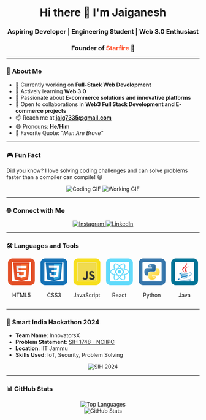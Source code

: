 <h1 align="center">Hi there 👋 I'm Jaiganesh</h1>
<h3 align="center">Aspiring Developer | Engineering Student | Web 3.0 Enthusiast</h3>
<h3 align="center">Founder of <span style="color:#FF5733;">Starfire</span> 🚀</h3>

---

### 🌟 **About Me**
- 🔭 Currently working on **Full-Stack Web Development**  
- 🌱 Actively learning **Web 3.0**  
- 👀 Passionate about **E-commerce solutions and innovative platforms**  
- 💞️ Open to collaborations in **Web3 Full Stack Development and E-commerce projects**  
- 📫 Reach me at **[jaig7335@gmail.com](mailto:jaig7335@gmail.com)**  
- 😄 Pronouns: **He/Him**  
- 💬 Favorite Quote: *"Men Are Brave"*  

---

### 🎮 **Fun Fact**
Did you know? I love solving coding challenges and can solve problems faster than a compiler can compile! 😄

<div align="center">
  <img src="https://user-images.githubusercontent.com/74038190/225813708-98b745f2-7d22-48cf-9150-083f1b00d6c9.gif" alt="Coding GIF" width="500" height="300"/>
  <img src="https://user-images.githubusercontent.com/74038190/212750672-2f3f2b50-c84f-4ed8-a60a-849ae69ff9df.gif" alt="Working GIF" width="500" height="300"/>
</div>

---

### 🌐 **Connect with Me**
<div align="center">
  <a href="http://instagram.com/jg_official_2005" target="_blank">
    <img src="https://img.shields.io/badge/Instagram-%23E4405F.svg?style=for-the-badge&logo=instagram&logoColor=white" alt="Instagram" />
  </a>
  <a href="https://www.linkedin.com/in/jai-ganesh-h-588a48321" target="_blank">
    <img src="https://img.shields.io/badge/LinkedIn-%230077B5.svg?style=for-the-badge&logo=linkedin&logoColor=white" alt="LinkedIn" />
  </a>
</div>

---

### 🛠 **Languages and Tools**
<div align="center" style="display: flex; flex-wrap: wrap; justify-content: center; gap: 15px;">

  <div style="display: inline-block; text-align: center;">
    <img src="https://raw.githubusercontent.com/devicons/devicon/master/icons/html5/html5-original.svg" alt="HTML5" width="50" style="background-color: #E34F26; padding: 10px; border-radius: 12px;" />
    <p>HTML5</p>
  </div>
  
  <div style="display: inline-block; text-align: center;">
    <img src="https://raw.githubusercontent.com/devicons/devicon/master/icons/css3/css3-original.svg" alt="CSS3" width="50" style="background-color: #1572B6; padding: 10px; border-radius: 12px;" />
    <p>CSS3</p>
  </div>
  
  <div style="display: inline-block; text-align: center;">
    <img src="https://raw.githubusercontent.com/devicons/devicon/master/icons/javascript/javascript-original.svg" alt="JavaScript" width="50" style="background-color: #F7DF1E; padding: 10px; border-radius: 12px;" />
    <p>JavaScript</p>
  </div>
  
  <div style="display: inline-block; text-align: center;">
    <img src="https://raw.githubusercontent.com/devicons/devicon/master/icons/react/react-original.svg" alt="React" width="50" style="background-color: #61DAFB; padding: 10px; border-radius: 12px;" />
    <p>React</p>
  </div>
  
  <div style="display: inline-block; text-align: center;">
    <img src="https://raw.githubusercontent.com/devicons/devicon/master/icons/python/python-original.svg" alt="Python" width="50" style="background-color: #3776AB; padding: 10px; border-radius: 12px;" />
    <p>Python</p>
  </div>

  <div style="display: inline-block; text-align: center;">
    <img src="https://raw.githubusercontent.com/devicons/devicon/master/icons/java/java-original.svg" alt="Java" width="50" style="background-color: #007396; padding: 10px; border-radius: 12px;" />
    <p>Java</p>
  </div>

</div>


---

### 📍 **Smart India Hackathon 2024**
- **Team Name**: InnovatorsX  
- **Problem Statement**: [SIH 1748 - NCIIPC](https://www.sih.gov.in/)  
- **Location**: IIT Jammu  
- **Skills Used**: IoT, Security, Problem Solving  

<div align="center">
  <img src="https://img.shields.io/badge/Smart_India_Hackathon-2024-brightgreen" alt="SIH 2024" />
</div>

---

### 📊 **GitHub Stats**
<div align="center">
  <img src="https://github-readme-stats.vercel.app/api/top-langs?username=jaiganesh2108&show_icons=true&locale=en&layout=compact&theme=tokyonight" alt="Top Languages" />
  <br/>
  <img src="https://github-readme-stats.vercel.app/api?username=jaiganesh2108&show_icons=true&locale=en&theme=tokyonight" alt="GitHub Stats" />
</div>
